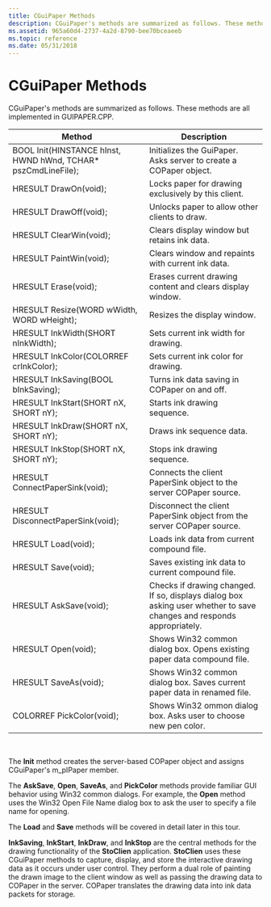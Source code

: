 ```yaml
---
title: CGuiPaper Methods
description: CGuiPaper's methods are summarized as follows. These methods are all implemented in GUIPAPER.CPP.
ms.assetid: 965a60d4-2737-4a2d-8790-bee70bceaeeb
ms.topic: reference
ms.date: 05/31/2018
---
```


# CGuiPaper Methods

CGuiPaper's methods are summarized as follows. These methods are all implemented in GUIPAPER.CPP.



| Method                                                         | Description                                                                                                           |
|----------------------------------------------------------------|-----------------------------------------------------------------------------------------------------------------------|
| BOOL Init(HINSTANCE hInst, HWND hWnd, TCHAR\* pszCmdLineFile); | Initializes the GuiPaper. Asks server to create a COPaper object.                                                     |
| HRESULT DrawOn(void);                                          | Locks paper for drawing exclusively by this client.                                                                   |
| HRESULT DrawOff(void);                                         | Unlocks paper to allow other clients to draw.                                                                         |
| HRESULT ClearWin(void);                                        | Clears display window but retains ink data.                                                                           |
| HRESULT PaintWin(void);                                        | Clears window and repaints with current ink data.                                                                     |
| HRESULT Erase(void);                                           | Erases current drawing content and clears display window.                                                             |
| HRESULT Resize(WORD wWidth, WORD wHeight);                     | Resizes the display window.                                                                                           |
| HRESULT InkWidth(SHORT nInkWidth);                             | Sets current ink width for drawing.                                                                                   |
| HRESULT InkColor(COLORREF crInkColor);                         | Sets current ink color for drawing.                                                                                   |
| HRESULT InkSaving(BOOL bInkSaving);                            | Turns ink data saving in COPaper on and off.                                                                          |
| HRESULT InkStart(SHORT nX, SHORT nY);                          | Starts ink drawing sequence.                                                                                          |
| HRESULT InkDraw(SHORT nX, SHORT nY);                           | Draws ink sequence data.                                                                                              |
| HRESULT InkStop(SHORT nX, SHORT nY);                           | Stops ink drawing sequence.                                                                                           |
| HRESULT ConnectPaperSink(void);                                | Connects the client PaperSink object to the server COPaper source.                                                    |
| HRESULT DisconnectPaperSink(void);                             | Disconnect the client PaperSink object from the server COPaper source.                                                |
| HRESULT Load(void);                                            | Loads ink data from current compound file.                                                                            |
| HRESULT Save(void);                                            | Saves existing ink data to current compound file.                                                                     |
| HRESULT AskSave(void);                                         | Checks if drawing changed. If so, displays dialog box asking user whether to save changes and responds appropriately. |
| HRESULT Open(void);                                            | Shows Win32 common dialog box. Opens existing paper data compound file.                                               |
| HRESULT SaveAs(void);                                          | Shows Win32 common dialog box. Saves current paper data in renamed file.                                              |
| COLORREF PickColor(void);                                      | Shows Win32 ommon dialog box. Asks user to choose new pen color.                                                      |



 

The **Init** method creates the server-based COPaper object and assigns CGuiPaper's m\_pIPaper member.

The **AskSave**, **Open**, **SaveAs**, and **PickColor** methods provide familiar GUI behavior using Win32 common dialogs. For example, the **Open** method uses the Win32 Open File Name dialog box to ask the user to specify a file name for opening.

The **Load** and **Save** methods will be covered in detail later in this tour.

**InkSaving**, **InkStart**, **InkDraw**, and **InkStop** are the central methods for the drawing functionality of the **StoClien** application. **StoClien** uses these CGuiPaper methods to capture, display, and store the interactive drawing data as it occurs under user control. They perform a dual role of painting the drawn image to the client window as well as passing the drawing data to COPaper in the server. COPaper translates the drawing data into ink data packets for storage.

 

 




